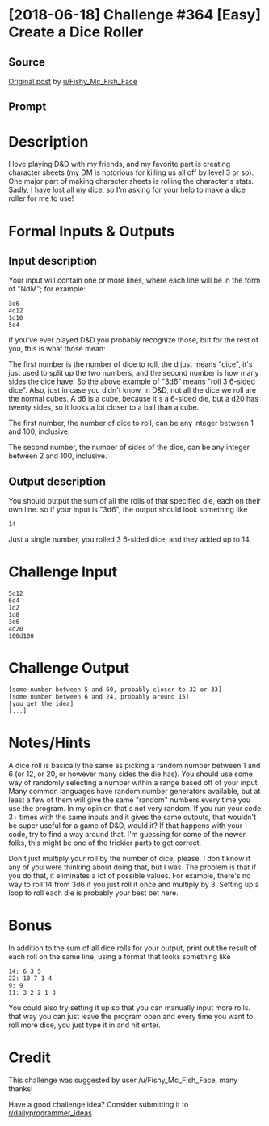 # [2018-06-18] Challenge #364 [Easy] Create a Dice Roller

## Source

[Original post](https://old.reddit.com/r/dailyprogrammer/comments/8s0cy1/20180618_challenge_364_easy_create_a_dice_roller/) by [u/Fishy_Mc_Fish_Face](https://old.reddit.com/u/Fishy_Mc_Fish_Face)

## Prompt

# Description

I love playing D&D with my friends, and my favorite part is creating character sheets \(my DM is notorious for killing us all off by level 3 or so\). One major part of making character sheets is rolling the character's stats. Sadly, I have lost all my dice, so I'm asking for your help to make a dice roller for me to use!

# Formal Inputs & Outputs

## Input description

Your input will contain one or more lines, where each line will be in the form of "NdM"; for example:

    3d6
    4d12
    1d10
    5d4

If you've ever played D&D you probably recognize those, but for the rest of you, this is what those mean:

The first number is the number of dice to roll, the d just means "dice", it's just used to split up the two numbers, and the second number is how many sides the dice have. So the above example of "3d6" means "roll 3 6\-sided dice". Also, just in case you didn't know, in D&D, not all the dice we roll are the normal cubes. A d6 is a cube, because it's a 6\-sided die, but a d20 has twenty sides, so it looks a lot closer to a ball than a cube.

The first number, the number of dice to roll, can be any integer between 1 and 100, inclusive.

The second number, the number of sides of the dice, can be any integer between 2 and 100, inclusive.

## Output description

You should output the sum of all the rolls of that specified die, each on their own line. so if your input is "3d6", the output should look something like

    14

Just a single number, you rolled 3 6\-sided dice, and they added up to 14.

# Challenge Input

    5d12
    6d4
    1d2
    1d8
    3d6
    4d20
    100d100

# Challenge Output

    [some number between 5 and 60, probably closer to 32 or 33]
    [some number between 6 and 24, probably around 15]
    [you get the idea]
    [...]

# Notes/Hints

A dice roll is basically the same as picking a random number between 1 and 6 \(or 12, or 20, or however many sides the die has\). You should use some way of randomly selecting a number within a range based off of your input. Many common languages have random number generators available, but at least a few of them will give the same "random" numbers every time you use the program. In my opinion that's not very random. If you run your code 3\+ times with the same inputs and it gives the same outputs, that wouldn't be super useful for a game of D&D, would it? If that happens with your code, try to find a way around that. I'm guessing for some of the newer folks, this might be one of the trickier parts to get correct.

Don't just multiply your roll by the number of dice, please. I don't know if any of you were thinking about doing that, but I was. The problem is that if you do that, it eliminates a lot of possible values. For example, there's no way to roll 14 from 3d6 if you just roll it once and multiply by 3. Setting up a loop to roll each die is probably your best bet here.

# Bonus

In addition to the sum of all dice rolls for your output, print out the result of each roll on the same line, using a format that looks something like

    14: 6 3 5
    22: 10 7 1 4
    9: 9
    11: 3 2 2 1 3

You could also try setting it up so that you can manually input more rolls. that way you can just leave the program open and every time you want to roll more dice, you just type it in and hit enter.

# Credit

This challenge was suggested by user /u/Fishy_Mc_Fish_Face, many thanks!

Have a good challenge idea? Consider submitting it to [r/dailyprogrammer\_ideas](https://www.reddit.com/r/dailyprogrammer_ideas)
